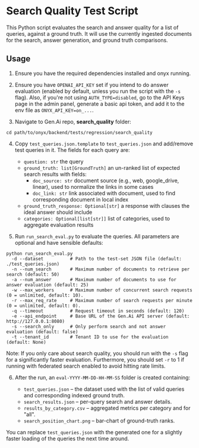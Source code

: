 # Search Quality Test Script

This Python script evaluates the search and answer quality for a list of queries, against a ground truth. It will use the currently ingested documents for the search, answer generation, and ground truth comparisons.

## Usage

1. Ensure you have the required dependencies installed and onyx running.

2. Ensure you have `OPENAI_API_KEY` set if you intend to do answer evaluation (enabled by default, unless you run the script with the `-s` flag). Also, if you're not using `AUTH_TYPE=disabled`, go to the API Keys page in the admin panel, generate a basic api token, and add it to the env file as `ONYX_API_KEY=on_...`.

3. Navigate to Gen.Ai repo, **search_quality** folder:

```
cd path/to/onyx/backend/tests/regression/search_quality
```

4. Copy `test_queries.json.template` to `test_queries.json` and add/remove test queries in it. The fields for each query are:

   - `question: str` the query
   - `ground_truth: list[GroundTruth]` an un-ranked list of expected search results with fields:
      - `doc_source: str` document source (e.g., web, google_drive, linear), used to normalize the links in some cases
      - `doc_link: str` link associated with document, used to find corresponding document in local index
   - `ground_truth_response: Optional[str]` a response with clauses the ideal answer should include
   - `categories: Optional[list[str]]` list of categories, used to aggregate evaluation results

5. Run `run_search_eval.py` to evaluate the queries.  All parameters are optional and have sensible defaults:

```
python run_search_eval.py
  -d --dataset          # Path to the test-set JSON file (default: ./test_queries.json)
  -n --num_search       # Maximum number of documents to retrieve per search (default: 50)
  -a --num_answer       # Maximum number of documents to use for answer evaluation (default: 25)
  -w --max_workers      # Maximum number of concurrent search requests (0 = unlimited, default: 10).
  -r --max_req_rate     # Maximum number of search requests per minute (0 = unlimited, default: 0).
  -q --timeout          # Request timeout in seconds (default: 120)
  -e --api_endpoint     # Base URL of the Gen.Ai API server (default: http://127.0.0.1:8080)
  -s --search_only      # Only perform search and not answer evaluation (default: false)
  -t --tenant_id        # Tenant ID to use for the evaluation (default: None)
```

Note: If you only care about search quality, you should run with the `-s` flag for a significantly faster evaluation. Furthermore, you should set `-r` to 1 if running with federated search enabled to avoid hitting rate limits.

6. After the run, an `eval-YYYY-MM-DD-HH-MM-SS` folder is created containing:

   * `test_queries.json`   – the dataset used with the list of valid queries and corresponding indexed ground truth.
   * `search_results.json` – per-query search and answer details.
   * `results_by_category.csv` – aggregated metrics per category and for "all".
   * `search_position_chart.png` – bar-chart of ground-truth ranks.

You can replace `test_queries.json` with the generated one for a slightly faster loading of the queries the next time around.